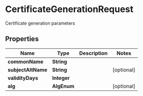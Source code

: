 

# CertificateGenerationRequest

Certificate generation parameters

## Properties

| Name | Type | Description | Notes |
|------------ | ------------- | ------------- | -------------|
|**commonName** | **String** |  |  |
|**subjectAltName** | **String** |  |  [optional] |
|**validityDays** | **Integer** |  |  |
|**alg** | **AlgEnum** |  |  [optional] |



